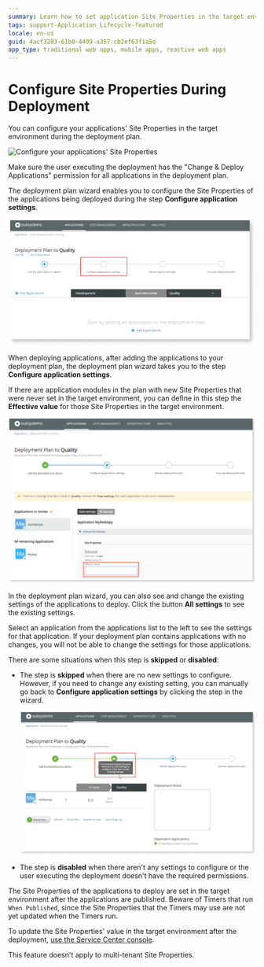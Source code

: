```yaml
---
summary: Learn how to set application Site Properties in the target environment while performing a deployment in LifeTime.
tags: support-Application_Lifecycle-featured
locale: en-us
guid: 4acf3283-61b0-4409-a357-cb2ef63f1a5e
app_type: traditional web apps, mobile apps, reactive web apps
---
```


# Configure Site Properties During Deployment

You can configure your applications' Site Properties in the target environment during the deployment plan.

![Configure your applications' Site Properties](images/configure-settings-during-deploy-1.gif)

<div class="info" markdown="1">

Make sure the user executing the deployment has the "Change & Deploy Applications" permission for all applications in the deployment plan.

</div>

The deployment plan wizard enables you to configure the Site Properties of the applications being deployed during the step **Configure application settings**.

![Configure applications settings step](images/configure-settings-during-deploy-2.png)

When deploying applications, after adding the applications to your deployment plan, the deployment plan wizard takes you to the step **Configure application settings**.

If there are application modules in the plan with new Site Properties that were never set in the target environment, you can define in this step the **Effective value** for those Site Properties in the target environment.

![Define the Effective value for Site Properties](images/configure-site-settings-during-deploy-3.png)

In the deployment plan wizard, you can also see and change the existing settings of the applications to deploy. Click the button **All settings** to see the existing settings.

Select an application from the applications list to the left to see the settings for that application. If your deployment plan contains applications with no changes, you will not be able to change the settings for those applications.

There are some situations when this step is **skipped** or **disabled**:

* The step is **skipped** when there are no new settings to configure. However, if you need to change any existing setting, you can manually go back to **Configure application settings** by clicking the step in the wizard.

    ![Configure applications settings step skipped](images/configure-settings-during-deploy-4.png)

* The step is **disabled** when there aren't any settings to configure or the user executing the deployment doesn't have the required permissions.

The Site Properties of the applications to deploy are set in the target environment after the applications are published. Beware of Timers that run `When Published`, since the Site Properties that the Timers may use are not yet updated when the Timers run.

To update the Site Properties' value in the target environment after the deployment, [use the Service Center console](configure-application-settings-after-deployment.md).

<div class="info" markdown="1">

This feature doesn't apply to multi-tenant Site Properties.

</div>

